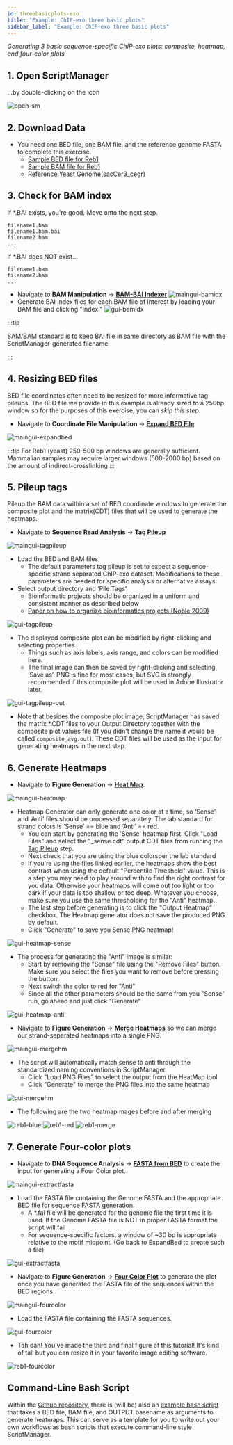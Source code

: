 ```yaml
---
id: threebasicplots-exo
title: "Example: ChIP-exo three basic plots"
sidebar_label: "Example: ChIP-exo three basic plots"
---
```


_Generating 3 basic sequence-specific ChIP-exo plots: composite, heatmap, and four-color plots_


## 1. Open ScriptManager

...by double-clicking on the icon

![open-sm]



## 2. Download Data

+ You need one BED file, one BAM file, and the reference genome FASTA to complete this exercise.
  + [Sample BED file for Reb1][testdata-reb1-bed]
  + [Sample BAM file for Reb1][testdata-reb1-bam]
  + [Reference Yeast Genome(sacCer3_cegr)][saccer3cegr-fasta]

## 3. Check for BAM index

If \*.BAI exists, you're good. Move onto the next step.
```
filename1.bam
filename1.bam.bai
filename2.bam
...
```

If \*.BAI does NOT exist...
```
filename1.bam
filename2.bam
...
```

  * Navigate to __BAM Manipulation__ -> [__BAM-BAI Indexer__][bam-indexer]
![maingui-bamidx]
  * Generate BAI index files for each BAM file of interest by loading your BAM file and clicking "Index."
![gui-bamidx]

:::tip

SAM/BAM standard is to keep BAI file in same directory as BAM file with the ScriptManager-generated filename

:::

## 4. Resizing BED files

BED file coordinates often need to be resized for more informative tag pileups. The BED file we provide in this example is already sized to a 250bp window so for the purposes of this exercise, you can _skip this step_.

+ Navigate to __Coordinate File Manipulation__ -> [__Expand BED File__][expand-bed]

![maingui-expandbed]

:::tip
For Reb1 (yeast) 250-500 bp windows are generally sufficient. Mammalian samples may require larger windows (500-2000 bp) based on the amount of indirect-crosslinking
:::


## 5. Pileup tags

Pileup the BAM data within a set of BED coordinate windows to generate the composite plot and the matrix(CDT) files that will be used to generate the heatmaps.

+ Navigate to __Sequence Read Analysis__ -> [__Tag Pileup__][tag-pileup]

![maingui-tagpileup]

+ Load the BED and BAM files
  + The default parameters tag pileup is set to expect a sequence-specific strand separated ChIP-exo dataset. Modifications to these parameters are needed for specific analysis or alternative assays.
+	Select output directory and ‘Pile Tags’
      + Bioinformatic projects should be organized in a uniform and consistent manner as described below
      + [Paper on how to organize bioinformatics projects (Noble 2009)][noble2009]

![gui-tagpileup]
+ The displayed composite plot can be modified by right-clicking and selecting properties.
    + Things such as axis labels, axis range, and colors can be modified here.
    + The final image can then be saved by right-clicking and selecting ‘Save as’. PNG is fine for most cases, but SVG is strongly recommended if this composite plot will be used in Adobe Illustrator later.

![gui-tagpileup-out]

+ Note that besides the composite plot image, ScriptManager has saved the matrix \*.CDT files to your Output Directory together with the composite plot values file (If you didn't change the name it would be called `composite_avg.out`). These CDT files will be used as the input for generating heatmaps in the next step.



## 6.	Generate Heatmaps

+ Navigate to __Figure Generation__ -> [__Heat Map__][heatmap].

![maingui-heatmap]

+ Heatmap Generator can only generate one color at a time, so ‘Sense’ and ‘Anti’ files should be processed separately. The lab standard for strand colors is ‘Sense’ == blue and ‘Anti’ == red.
  + You can start by generating the 'Sense' heatmap first. Click "Load Files" and select the "\_sense.cdt" output CDT files from running the [Tag Pileup][tag-pileup] step.
  + Next check that you are using the blue colorsper the lab standard
  + If you're using the files linked earlier, the heatmaps show the best contrast when using the default "Percentile Threshold" value. This is a step you may need to play around with to find the right contrast for you data. Otherwise your heatmaps will come out too light or too dark if your data is too shallow or too deep. Whatever you choose, make sure you use the same thresholding for the "Anti" heatmap.
  + The last step before generating is to click the "Output Heatmap" checkbox. The Heatmap generator does not save the produced PNG by default.
  + Click "Generate" to save you Sense PNG heatmap!

![gui-heatmap-sense]

+ The process for generating the "Anti" image is similar:
  + Start by removing the "Sense" file using the "Remove Files" button. Make sure you select the files you want to remove before pressing the button.
  + Next switch the color to red for "Anti"
  + Since all the other parameters should be the same from you "Sense" run, go ahead and just click "Generate"


![gui-heatmap-anti]


+ Navigate to __Figure Generation__ -> [__Merge Heatmaps__][merge-heatmap] so we can merge our strand-separated heatmaps into a single PNG.

![maingui-mergehm]

+ The script will automatically match sense to anti through the standardized naming conventions in ScriptManager
   + Click "Load PNG Files" to select the output from the HeatMap tool
   + Click "Generate" to merge the PNG files into the same heatmap

![gui-mergehm]

+ The following are the two heatmap  mages before and after merging

![reb1-blue] ![reb1-red] ![reb1-merge]


## 7.	Generate Four-color plots

+ Navigate to __DNA Sequence Analysis__ -> [__FASTA from BED__][fasta-extract] to create the input for generating a Four Color plot.

![maingui-extractfasta]

+ Load the FASTA file containing the Genome FASTA and the appropriate BED file for sequence FASTA generation.
  + A \*.fai file will be generated for the genome file the first time it is used. If the Genome FASTA file is NOT in proper FASTA format the script will fail
  + For sequence-specific factors, a window of ~30 bp is appropriate relative to the motif midpoint. (Go back to ExpandBed to create such a file)

![gui-extractfasta]

+ Navigate to __Figure Generation__ -> [__Four Color Plot__][four-color] to generate the plot once you have generated the FASTA file of the sequences within the BED regions.

![maingui-fourcolor]

+ Load the FASTA file containing the FASTA sequences.

![gui-fourcolor]

+ Tah dah! You've made the third and final figure of this tutorial! It's kind of tall but you can resize it in your favorite image editing software.

![reb1-fourcolor]

## Command-Line Bash Script

Within the [Github repository][github-repo], there is (will be) also an [example bash script][ex-chipexo-bash] that takes a BED file, BAM file, and OUTPUT basename as arguments to generate heatmaps. This can serve as a template for you to write out your own workflows as bash scripts that execute command-line style ScriptManager.

```bash

```

[open-sm]:../static/figs-ex-chipexo/open-sm.png
[maingui-bamidx]:../static/figs-ex-chipexo/maingui-bamidx.png
[maingui-expandbed]:../static/figs-ex-chipexo/maingui-expandbed.png
[maingui-extractfasta]:../static/figs-ex-chipexo/maingui-extractfasta.png
[maingui-fourcolor]:../static/figs-ex-chipexo/maingui-fourcolor.png
[maingui-heatmap]:../static/figs-ex-chipexo/maingui-heatmap.png
[maingui-mergehm]:../static/figs-ex-chipexo/maingui-mergehm.png
[maingui-tagpileup]:../static/figs-ex-chipexo/maingui-tagpileup.png
[gui-bamidx]:../static/figs-ex-chipexo/gui-bamidx.png
[gui-expandbed]:../static/figs-ex-chipexo/gui-expandbed.png
[gui-extractfasta]:../static/figs-ex-chipexo/gui-extractfasta.png
[gui-fourcolor]:../static/figs-ex-chipexo/gui-fourcolor.png
[gui-heatmap-sense]:../static/figs-ex-chipexo/gui-heatmap-sense.png
[gui-heatmap-anti]:../static/figs-ex-chipexo/gui-heatmap-anti.png
[gui-mergehm]:../static/figs-ex-chipexo/gui-mergehm.png
[gui-tagpileup]:../static/figs-ex-chipexo/gui-tagpileup.png
[gui-tagpileup-out]:../static/figs-ex-chipexo/gui-tagpileup-out.png
[reb1-blue]:../static/figs-ex-chipexo/Reb1_sense.png
[reb1-red]:../static/figs-ex-chipexo/Reb1_anti.png
[reb1-merge]:../static/figs-ex-chipexo/Reb1_merge.png
[reb1-fourcolor]:../static/figs-ex-chipexo/fourcolor.png


[testdata-reb1-bed]:https://github.com/CEGRcode/2018-Rossi_GenomeResearch/blob/master/Fig1_Reb1/A.Reb1_Rhee_primary_sites_975.bed
[testdata-reb1-bam]:https://github.com/CEGRcode/2018-Rossi_GenomeResearch/blob/master/Fig1_Reb1/A.Reb1_Rhee_primary_sites_975.bam
[saccer3cegr-fasta]:https://github.com/CEGRcode/GenoPipe/blob/master/EpitopeID/utility_scripts/genome_data/download_sacCer3_Genome.sh
[noble2009]:https://journals.plos.org/ploscompbiol/article/file?id=10.1371/journal.pcbi.1000424&type=printable
[github-repo]:https://www.github.com/CEGRcode/scriptmanager
[ex-chipexo-bash]:https://www.github.com/CEGRcode/scriptmanager

[bam-indexer]:bam-manipulation/bam-indexer.md
[expand-bed]:coordinate-manipulation/expand-bed.md
[tag-pileup]:read-analysis/tag-pileup.md
[heatmap]:figure-generation/heatmap.md
[merge-heatmap]:figure-generation/merge-heatmap.md
[fasta-extract]:sequence-analysis/fasta-extract.md
[four-color]:figure-generation/four-color.md
